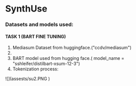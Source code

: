# SynthUse

### Datasets and models used:

#### TASK 1 (BART FINE TUNING)

<ol>
  
<li>Mediasum Dataset from huggingface.("ccdv/mediasum")<li>
  
<li>BART model used from hugging face.( model_name = "sshleifer/distilbart-xsum-12-3")</li>

<li>Tokenization process:</li>
  
</ol>
![](assests/su2.PNG )
